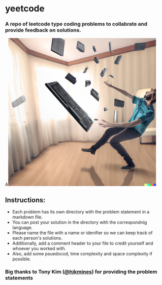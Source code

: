 # yeetcode

### A repo of leetcode type coding problems to collabrate and provide feedback on solutions.    
A![](yeet.png)
## Instructions:
- Each problem has its own directory with the problem statement in a markdown file.   
- You can post your solution in the directory with the correspondnig language.   
- Please name the file with a name or idenifier so we can keep track of each person's solutions.
- Additionally, add a comment header to your file to credit yourself and whoever you worked with.
- Also, add some psuedocod, time complexity and space complexity if possible. 

### Big thanks to Tony Kim ([@hjkmines](https://github.com/hjkmines)) for providing the problem statements

